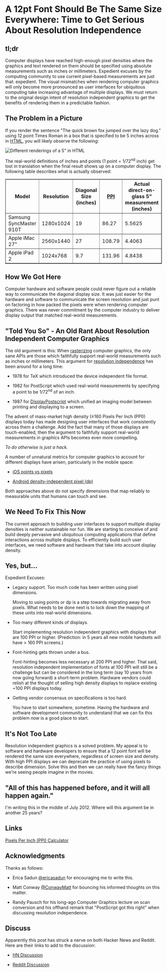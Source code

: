 # A 12pt Font Should Be The Same Size Everywhere: Time to Get Serious About Resolution Independence 

## tl;dr

Computer displays have reached high-enough pixel densities where the graphics and text rendered on them should be specified using absolute measurements such as inches or millimeters. Expedient excuses by the computing community to use current pixel-based measurements are just that: expedient. The visual mismatches when rendering computer graphics will only become more pronounced as user interfaces for ubiquitous computing take increasing advantage of multiple displays. We must return to the original design intent of resolution independent graphics to get the benefits of rendering them in a predictable fashion.

## The Problem in a Picture

If you render the sentence "The quick brown fox jumped over the lazy dog." using 12 point Times Roman in a box that is specified to be 5 inches across in [HTML](testPage.html), you will likely observe the following:

![Different renderings of a 5" in HTML](https://github.com/kickingvegas/12pt-should-be-the-same-everywhere/raw/master/different_sizes_measured.png)

The real-world definitions of inches and points (1 point = 1/72<sup>nd</sup> inch) get lost in translation when the final result shows up on a computer display. The following table describes what is actually observed:

<table width='100%' border='1'>
<tr>
  <th>Model</th>
  <th>Resolution</th>
  <th>Diagonal Size (inches)</th>
  <th><a href='https://en.wikipedia.org/wiki/Pixels_per_inch'>PPI</a></th>
  <th>Actual direct-on-glass 5" measurement (inches)</th>
</tr>
<tr>
  <td>Samsung SyncMaster 910T</td>
  <td>1280x1024</td>
  <td>19</td>
  <td>86.27</td>
  <td>5.5625</td>
</tr>
<tr>
  <td>Apple iMac 27"</td>
  <td>2560x1440</td>
  <td>27</td>
  <td>108.79</td>
  <td>4.4063</td>
</tr>
<tr>
  <td>Apple iPad 2</td>
  <td>1024x768</td>
  <td>9.7</td>
  <td>131.96</td>
  <td>4.8438</td>
</tr>
</table>

## How We Got Here

Computer hardware and software people could never figure out a reliable way to communicate the diagonal display size. It was just easier for the hardware and software to communicate the screen resolution and just punt on factoring in how packed the pixels were when rendering computer graphics. There was never commitment by the computer industry to deliver display output that matched real-world measurements.

## "Told You So" - An Old Rant About Resolution Independent Computer Graphics 

The old argument is this: When [rasterizing](http://en.wikipedia.org/wiki/Rasterisation) computer graphics, the only sane APIs are those which faithfully support real-world measurements such as inches or millimeters. This argument for [resolution independence](http://en.wikipedia.org/wiki/Resolution_independence) has been around for a long time:

* 1978 for TeX which introduced the device independent file format.

* 1982 for PostScript which used real-world measurements by specifying a point to be 1/72<sup>nd</sup> of an inch.

* 1987 for [DisplayPostscript](http://en.wikipedia.org/wiki/Display_PostScript) which unified an imaging model between printing and displaying to a screen. 

The advent of mass-market high density (&ge;160 Pixels Per Inch (PPI)) displays today has made designing user interfaces that work consistently across them a challenge. Add the fact that many of those displays are touch-enabled, then the argument to faithfully support real-world measurements in graphics APIs becomes even more compelling.

*To do otherwise is just a hack.*

A number of unnatural metrics for computer graphics to account for different displays have arisen, particularly in the mobile space:

* [iOS points vs pixels](http://developer.apple.com/library/ios/#documentation/windowsviews/conceptual/viewpg_iphoneos/WindowsandViews/WindowsandViews.html)

* [Android density-independent pixel (dp)](http://developer.android.com/guide/practices/screens_support.html)

Both approaches above do not specify dimensions that map reliably to measurable units that humans can touch and see. 

## We Need To Fix This Now

The current approach to building user interfaces to support multiple display densities is neither sustainable nor fun. We are starting to conceive of and build deeply pervasive and ubiquitous computing applications that define interactions across multiple displays. To efficiently build such user interfaces, we need software and hardware that take into account display density.

## Yes, but&hellip;

Expedient Excuses:

* Legacy support. Too much code has been written using pixel dimensions.

    Moving to using points or dp is a step towards migrating away from pixels. What needs to be done next is to lock down the mapping of these units into real-world dimensions.

* Too many different kinds of displays.

    Start implementing resolution independent graphics with displays that are 100 PPI or higher. (Prediction: in 5 years all new mobile handsets will have > 160 PPI screens.)   

* Font-hinting gets thrown under a bus.

    Font-hinting becomes less necessary at 200 PPI and higher. That said, resolution  independent implementation of fonts at 100 PPI will still be a challenge but can be considered in the long term (say 10 years from now going forward) a short-term problem. Hardware vendors could relish at the thought of selling high density displays to replace existing ~100 PPI displays today.

* Getting vendor consensus on specifications is too hard.

    You have to start somewhere, sometime. Having the hardware and software development community to understand that we can fix this problem *now* is a good place to start.
        
    
## It's Not Too Late

Resolution independent graphics is a solved problem. My appeal is to software and hardware developers to ensure that a 12 point font will be rendered the same size everywhere, regardless of screen size and density. With high PPI displays we can deprecate the practice of using pixels to describe dimension. Solve this and then we can really have the fancy things we're seeing people imagine in the movies.

## "All of this has happened before, and it will all happen again."

I'm writing this in the middle of July 2012. Where will this argument be in another 25 years?

## Links

[Pixels Per Inch (PPI) Calculator](http://members.ping.de/~sven/dpi.html)

## Acknowledgments

Thanks as follows:

* Erica Sadun [@ericasadun](https://twitter.com/ericasadun) for encouraging me to write this.

* Matt Conway [@ConwayMatt](https://twitter.com/ConwayMatt) for bouncing his informed thoughts on this matter.

* Randy Pausch for his long-ago Computer Graphics lecture on scan conversion and his offhand remark that "PostScript got this right" when discussing resolution independence.


## Discuss

Apparently this post has struck a nerve on both Hacker News and Reddit. Here are their links to add to the discussion:

* [HN Discussion](http://news.ycombinator.com/item?id=4236429)

* [Reddit Discussion](http://www.reddit.com/r/programming/comments/wi5r6/12pt_should_be_the_same_everywhere/)

